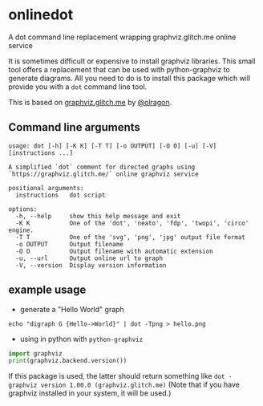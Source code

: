 # onlinedot
A dot command line replacement wrapping graphviz.glitch.me online service

It is sometimes difficult or expensive to install graphviz libraries. This small
tool offers a replacement that can be used with python-graphviz to generate
diagrams. All you need to do is to install this package which will provide you
with a `dot` command line tool.

This is based on [graphviz.glitch.me](https://graphviz.glitch.me) by [@olragon](https://github.com/olragon).

## Command line arguments

```
usage: dot [-h] [-K K] [-T T] [-o OUTPUT] [-O O] [-u] [-V] [instructions ...]

A simplified `dot` comment for directed graphs using `https://graphviz.glitch.me/` online graphviz service

positional arguments:
  instructions   dot script

options:
  -h, --help     show this help message and exit
  -K K           One of the 'dot', 'neato', 'fdp', 'twopi', 'circo' engine.
  -T T           One of the 'svg', 'png', 'jpg' output file format
  -o OUTPUT      Output filename
  -O O           Output filename with automatic extension
  -u, --url      Output online url to graph
  -V, --version  Display version information
```

## example usage

- generate a "Hello World" graph
```shell
echo "digraph G {Hello->World}" | dot -Tpng > hello.png
```

- using in python with `python-graphviz`
```python
import graphviz
print(graphviz.backend.version())
```
If this package is used, the latter should return something like
```dot - graphviz version 1.00.0 (graphviz.glitch.me)```
(Note that if you have graphviz installed in your system, it will be used.)
